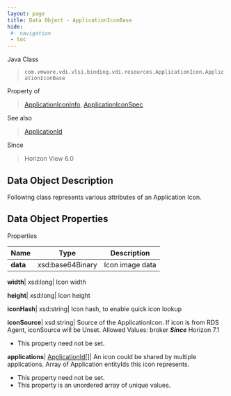 ```yaml
---
layout: page
title: Data Object - ApplicationIconBase
hide:
 #- navigation
 - toc
---
```






Java Class  
> `com.vmware.vdi.vlsi.binding.vdi.resources.ApplicationIcon.ApplicationIconBase`

Property of  
> [ApplicationIconInfo](vdi.resources.ApplicationIcon.ApplicationIconInfo.md#field_detail), [ApplicationIconSpec](vdi.resources.ApplicationIcon.ApplicationIconSpec.md#field_detail)

See also  
> [ApplicationId](vdi.entity.ApplicationId.md)

Since  
> Horizon View 6.0


## Data Object Description 

Following class represents various attributes of an Application Icon. 

## Data Object Properties

Properties

Name |  Type |  Description   
---|---|---  
**data**|  xsd:base64Binary|  Icon image data   
  
**width**|  xsd:long|  Icon width   
  
**height**|  xsd:long|  Icon height   
  
**iconHash**|  xsd:string|  Icon hash, to enable quick icon lookup   
  
**iconSource**|  xsd:string|  Source of the ApplicationIcon. If icon is from RDS Agent, iconSource will be Unset. Allowed Values: broker  **_Since_** Horizon 7.1  


 * This property need not be set.

  
**applications**| [ApplicationId[]](vdi.entity.ApplicationId.md)|  An icon could be shared by multiple applications. Array of Application entityIds this icon represents.   


 * This property need not be set.
  * This property is an unordered array of unique values.

  
  
  
   
  
  
